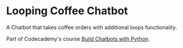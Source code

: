 # Looping Coffee Chatbot

A Chatbot that takes coffee orders with additional loops functionality.

Part of Codecademy's course [Build Chatbots with Python](https://www.codecademy.com/learn/paths/build-chatbots-with-python).
